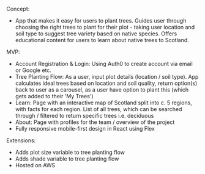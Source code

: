 Concept:
- App that makes it easy for users to plant trees. Guides user through choosing the right trees to plant for their plot - taking user location and soil type to suggest tree variety based on native species. Offers educational content for users to learn about native trees to Scotland.

MVP:
- Account Registration & Login: Using Auth0 to create account via email or Google etc. 
- Tree Planting Flow: As a user, input plot details (location / soil type). App calculates ideal trees based on location and soil quality, return option(s) back to user as a carousel, as a user have option to plant this (which gets added to their 'My Trees')
- Learn: Page with an interactive map of Scotland split into c. 5 regions, with facts for each region. List of all trees, which can be searched through / filtered to return specific trees i.e. deciduous
- About: Page with profiles for the team / overview of the project 
- Fully responsive mobile-first design in React using Flex

Extensions:
- Adds plot size variable to tree planting flow
- Adds shade variable to tree planting flow
- Hosted on AWS